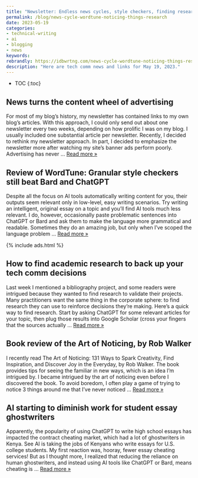 ```yaml
---
title: "Newsletter: Endless news cycles, style checkers, finding research, noticing things around you"
permalink: /blog/news-cycle-wordtune-noticing-things-research
date: 2023-05-19
categories:
- technical-writing
- ai
- blogging
- news
keywords: 
rebrandly: https://idbwrtng.com/news-cycle-wordtune-noticing-things-research
description: "Here are tech comm news and links for May 19, 2023."
---
```


* TOC
{:toc}

## News turns the content wheel of advertising

For most of my blog’s history, my newsletter has contained links to my own blog’s articles. With this approach, I could only send out about one newsletter every two weeks, depending on how prolific I was on my blog. I usually included one substantial article per newsletter. Recently, I decided to rethink my newsletter approach. In part, I decided to emphasize the newsletter more after watching my site’s banner ads perform poorly. Advertising has never ... [Read more »](/blog/news-turns-content-wheel-of-advertising)

## Review of WordTune: Granular style checkers still beat Bard and ChatGPT

Despite all the focus on AI tools automatically writing content for you, their outputs seem relevant only in low-level, easy writing scenarios. Try writing an intelligent, original essay on a topic and you’ll find AI tools much less relevant. I do, however, occasionally paste problematic sentences into ChatGPT or Bard and ask them to make the language more grammatical and readable. Sometimes they do an amazing job, but only when I’ve scoped the language problem ... [Read more »](/blog/wordtune-granular-style-checker-vs-llm-rewrites-chatgpt)

{% include ads.html %}

## How to find academic research to back up your tech comm decisions

Last week I mentioned a bibliography project, and some readers were intrigued because they wanted to find research to validate their projects. Many practitioners want the same thing in the corporate sphere: to find research they can use to reinforce decisions they’re making. Here’s a quick way to find research. Start by asking ChatGPT for some relevant articles for your topic, then plug those results into Google Scholar (cross your fingers that the sources actually ... [Read more »](/blog/how-to-find-academic-research-tech-comm)

## Book review of the Art of Noticing, by Rob Walker

I recently read The Art of Noticing: 131 Ways to Spark Creativity, Find Inspiration, and Discover Joy in the Everyday, by Rob Walker. The book provides tips for seeing the familiar in new ways, which is an idea I’m intrigued by. I became intrigued by the art of noticing even before I discovered the book. To avoid boredom, I often play a game of trying to notice 3 things around me that I’ve never noticed ... [Read more »](/blog/art-of-noticing-rob-walker-book-review)

## AI starting to diminish work for student essay ghostwriters

Apparently, the popularity of using ChatGPT to write high school essays has impacted the contract cheating market, which had a lot of ghostwriters in Kenya. See AI is taking the jobs of Kenyans who write essays for U.S. college students. My first reaction was, hooray, fewer essay cheating services! But as I thought more, I realized that reducing the reliance on human ghostwriters, and instead using AI tools like ChatGPT or Bard, means cheating is ... [Read more »](/blog/ai-diminishing-academic-ghostwriters-cheating)